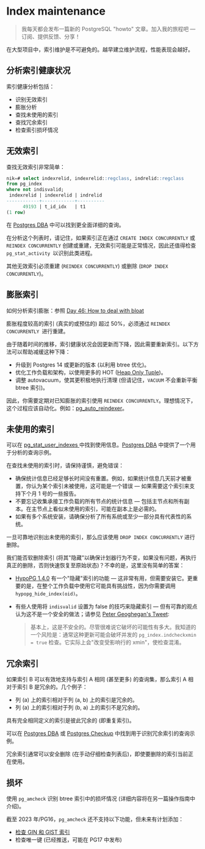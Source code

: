 # Index maintenance

> 我每天都会发布一篇新的 PostgreSQL "howto" 文章。加入我的旅程吧 — 订阅、提供反馈、分享！

在大型项目中，索引维护是不可避免的。越早建立维护流程，性能表现会越好。

## 分析索引健康状况

索引健康分析包括：

- 识别无效索引
- 膨胀分析
- 查找未使用的索引
- 查找冗余索引
- 检查索引损坏情况

## 无效索引

查找无效索引非常简单：

```sql
nik=# select indexrelid, indexrelid::regclass, indrelid::regclass
from pg_index
where not indisvalid;
 indexrelid | indexrelid | indrelid
------------+------------+----------
      49193 | t_id_idx   | t1
(1 row)
```

在 [Postgres DBA](https://github.com/NikolayS/postgres_dba/) 中可以找到更全面详细的查询。

在分析这个列表时，请记住，如果索引正在通过 `CREATE INDEX CONCURRENTLY` 或 `REINDEX CONCURRENTLY` 创建或重建，无效索引可能是正常情况，因此还值得检查 `pg_stat_activity `以识别此类进程。

其他无效索引必须重建 (`REINDEX CONCURRENTLY`) 或删除 (`DROP INDEX CONCURRENTLY`)。

## 膨胀索引

如何分析索引膨胀：参照 [Day 46: How to deal with bloat](https://postgres-howto.cn/#/./docs/46)

膨胀程度较高的索引 (真实的或预估的) 超过 50%，必须通过 `REINDEX CONCURRENTLY `进行重建。

由于随着时间的推移，索引健康状况会因更新而下降，因此需要重新索引。以下方法可以帮助减缓这种下降：

- 升级到 Postgres 14 或更新的版本 (以利用 btree 优化)。
- 优化工作负载和架构，以使用更多的 HOT ([Heap Only Tuple](https://postgresql.org/docs/current/storage-hot.html))。
- 调整 autovacuum，使其更积极地执行清理 (但请记住，`VACUUM` 不会重新平衡 btree 索引)。

因此，你需要定期对已知膨胀的索引使用 `REINDEX CONCURRENTLY`。理想情况下，这个过程应该自动化。例如：[pg_auto_reindexer](https://github.com/vitabaks/pg_auto_reindexer)。

## 未使用的索引

可以在 [pg_stat_user_indexes ](https://postgresql.org/docs/current/monitoring-stats.html)中找到使用信息。[Postgres DBA](https://github.com/NikolayS/postgres_dba/) 中提供了一个用于分析的查询示例。

在查找未使用的索引时，请保持谨慎，避免错误：

- 确保统计信息已经足够长时间没有重置。例如，如果统计信息几天前才被重置，你认为某个索引未被使用，这可能是一个错误 — 如果需要这个索引来支持下个月 1 号的一些报告。
- 不要忘记收集承接工作负载的所有节点的统计信息 — 包括主节点和所有副本。在主节点上看似未使用的索引，可能在副本上是必需的。
- 如果有多个系统安装，请确保分析了所有系统或至少一部分具有代表性的系统。

一旦可靠地识别出未使用的索引，那么应该使用 `DROP INDEX CONCURRENTLY` 进行删除。

我们能否软删除索引 (将其"隐藏"以确保计划器行为不变，如果没有问题，再执行真正的删除，否则快速恢复至原始状态)？不幸的是，这里没有简单的答案：

- [HypoPG 1.4.0](https://github.com/HypoPG/hypopg/releases/tag/1.4.0) 有一个"隐藏"索引的功能 — 这非常有用，但需要安装它。更重要的是，在整个工作负载中使用它可能具有挑战性，因为你需要调用 `hypopg_hide_index(oid)`。

- 有些人使用将 `indisvalid` 设置为 false 的技巧来隐藏索引 — 但有可靠的观点认为这不是一个安全的做法；请参见 [Peter Geoghegan's Tweet](https://twitter.com/petervgeoghegan/status/1599191964045672449):

  > 基本上，这是不安全的。尽管很难说它破坏的可能性有多大。我知道的一个风险是：通常这种更新可能会破坏并发的 `pg_index.indcheckxmin = true` 检查。它实际上会"改变受影响行的 xmin"，使检查混淆。

## 冗余索引

如果索引 B 可以有效地支持与索引 A 相同 (甚至更多) 的查询集，那么索引 A 相对于索引 B 是冗余的。几个例子：

- 列 (a) 上的索引相对于列 (a, b) 上的索引是冗余的。
- 列 (a) 上的索引相对于列 (b, a) 上的索引不是冗余的。

具有完全相同定义的索引是彼此冗余的 (即重复索引)。

可以在 [Postgres DBA](https://github.com/NikolayS/postgres_dba/) 或 [Postgres Checkup](https://gitlab.com/postgres-ai/postgres-checkup) 中找到用于识别冗余索引的查询示例。

冗余索引通常可以安全删除 (在手动仔细检查列表后)，即使要删除的索引当前正在使用。

## 损坏

使用 `pg_amcheck` 识别 btree 索引中的损坏情况 (详细内容将在另一篇操作指南中介绍)。

截至 2023 年/PG16，`pg_amcheck` 还不支持以下功能，但未来有计划添加：

- [检查 GIN 和 GIST 索引](https://commitfest.postgresql.org/45/3733/)
- 检查唯一键 (已经推送，可能在 PG17 中发布)